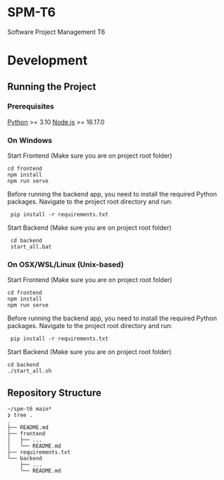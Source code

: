 # SPM-T6
Software Project Management T6

# Development

## Running the Project

### Prerequisites

[Python](https://www.python.org/downloads/) >= 3.10
[Node.js](https://nodejs.org/en/download) >= 16.17.0

### On Windows

Start Frontend (Make sure you are on project root folder)

```shell
cd frontend
npm install
npm run serve
```
Before running the backend app, you need to install the required Python packages. Navigate to the project root directory and run:
```shell
 pip install -r requirements.txt
```

Start Backend (Make sure you are on project root folder)

```shell
 cd backend
 start_all.bat
```

### On OSX/WSL/Linux (Unix-based)

Start Frontend (Make sure you are on project root folder)

```shell
cd frontend
npm install
npm run serve
```
Before running the backend app, you need to install the required Python packages. Navigate to the project root directory and run:

```shell
 pip install -r requirements.txt
```

Start Backend (Make sure you are on project root folder)

```shell
cd backend
./start_all.sh
```

## Repository Structure

```
~/spm-t6 main*
❯ tree .
.
├── README.md
├── frontend
│   ├── ...
│   └── README.md
├── requirements.txt
└── backend
    ├── ...
    └── README.md
```